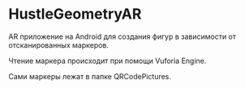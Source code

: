 # HustleGeometryAR

AR приложение на Android для создания фигур в зависимости от отсканированных маркеров.

Чтение маркера происходит при помощи Vuforia Engine. 

Сами маркеры лежат в папке QRCodePictures.
